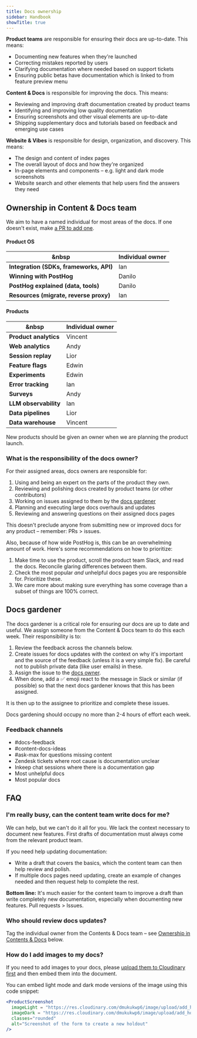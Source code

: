 ```yaml
---
title: Docs ownership
sidebar: Handbook
showTitle: true
---
```


**Product teams** are responsible for ensuring their docs are up-to-date. This means:

- Documenting new features when they're launched
- Correcting mistakes reported by users
- Clarifying documentation where needed based on support tickets
- Ensuring public betas have documentation which is linked to from feature preview menu

**Content & Docs** is responsible for improving the docs. This means:

- Reviewing and improving draft documentation created by product teams
- Identifying and improving low quality documentation
- Ensuring screenshots and other visual elements are up-to-date
- Shipping supplementary docs and tutorials based on feedback and emerging use cases

**Website & Vibes** is responsible for design, organization, and discovery. This means:

- The design and content of index pages
- The overall layout of docs and how they're organized
- In-page elements and components – e.g. light and dark mode screenshots
- Website search and other elements that help users find the answers they need

## Ownership in Content & Docs team

We aim to have a named individual for most areas of the docs. If one doesn't exist, make [a PR to add one](https://github.com/PostHog/posthog.com/blob/master/contents/handbook/content-and-docs/docs.md).

#### Product OS

| &nbsp                                   | **Individual owner** |
|-----------------------------------------|----------------------|
| **Integration (SDKs, frameworks, API)** | Ian                  |
| **Winning with PostHog**                | Danilo               |
| **PostHog explained (data, tools)**     | Danilo               |
| **Resources (migrate, reverse proxy)**  | Ian                  |

#### Products

| &nbsp                           | **Individual owner** |
|---------------------------------|----------------------|
| **Product analytics**           | Vincent              |
| **Web analytics**               | Andy                 |
| **Session replay**              | Lior                 |
| **Feature flags**               | Edwin                |
| **Experiments**                 | Edwin                 |
| **Error tracking**              | Ian                  |
| **Surveys**                     | Andy                 |
| **LLM observability**           | Ian                  |
| **Data pipelines**              | Lior                 |
| **Data warehouse**              | Vincent               |

New products should be given an owner when we are planning the product launch.

### What is the responsibility of the docs owner?

For their assigned areas, docs owners are responsible for:

1. Using and being an expert on the parts of the product they own.
2. Reviewing and polishing docs created by product teams (or other contributors)
3. Working on issues assigned to them by the [docs gardener](#docs-gardener)
4. Planning and executing large docs overhauls and updates
5. Reviewing and answering questions on their assigned docs pages

This doesn't preclude anyone from submitting new or improved docs for any product – remember: PRs > issues.

Also, because of how wide PostHog is, this can be an overwhelming amount of work. Here's some recommendations on how to prioritize:

1. Make time to use the product, scroll the product team Slack, and read the docs. Reconcile glaring differences between them.
2. Check the most popular *and* unhelpful docs pages you are responsible for. Prioritize these. 
3. We care more about making sure everything has some coverage than a subset of things are 100% correct.

## Docs gardener

The docs gardener is a critical role for ensuring our docs are up to date and useful. We assign someone from the Content & Docs team to do this each week. Their responsibility is to:

1. Review the feedback across the channels below.
2. Create issues for docs updates with the context on why it's important and the source of the feedback (unless it is a very simple fix). Be careful not to publish private data (like user emails) in these. 
3. Assign the issue to the [docs owner](#ownership-in-content--docs-team).
4. When done, add a ✅ emoji react to the message in Slack or similar (if possible) so that the next docs gardener knows that this has been assigned.

It is then up to the assignee to prioritize and complete these issues.

Docs gardening should occupy no more than 2-4 hours of effort each week.

### Feedback channels

- #docs-feedback
- #content-docs-ideas
- #ask-max for questions missing content
- <PrivateLink url="https://posthoghelp.zendesk.com/agent/filters/33465387985947">Zendesk tickets where root cause is documentation unclear</PrivateLink>
- <PrivateLink url="https://portal.inkeep.com/posthog/projects/clz7fyu8i001bomqpr7t8lds8/chat/chat-sessions?filters={%22isOnTopic%22:%22yes%22,%22isClear%22:%22yes%22,%22firstMessageTime%22:%2230d%22,%22isDocumented%22:%22no%22}">Inkeep chat sessions</PrivateLink> where there is a documentation gap
- <PrivateLink url="https://us.posthog.com/project/2/insights/jNpQrgjg">Most unhelpful docs</PrivateLink>
- <PrivateLink url="https://us.posthog.com/project/2/insights/nfKr7JOs">Most popular docs</PrivateLink>

## FAQ

### I'm really busy, can the content team write docs for me?

We can help, but we can't do it all for you. We lack the context necessary to document new features. First drafts of documentation must always come from the relevant product team.

If you need help updating documentation:

- Write a draft that covers the basics, which the content team can then help review and polish.
- If multiple docs pages need updating, create an example of changes needed and then request help to complete the rest.

**Bottom line:** It's much easier for the content team to improve a draft than write completely new documentation, especially when documenting new features. Pull requests > Issues.

### Who should review docs updates?

Tag the individual owner from the Contents & Docs team – see [Ownership in Contents & Docs](#ownership-in-content--docs-team) below.

### How do I add images to my docs?

If you need to add images to your docs, please [upload them to Cloudinary first](/handbook/engineering/posthog-com/assets) and then embed them into the document. 

You can embed light mode and dark mode versions of the image using this code snippet:

```jsx
<ProductScreenshot
  imageLight = "https://res.cloudinary.com/dmukukwp6/image/upload/add_holdout_light_ce0827be42.png"
  imageDark = "https://res.cloudinary.com/dmukukwp6/image/upload/add_holdout_dark_cc687f7688.png"
  classes="rounded"
  alt="Screenshot of the form to create a new holdout"
/>
```
